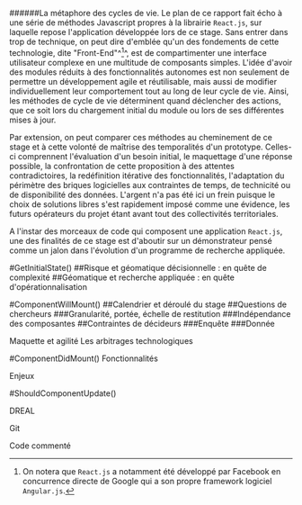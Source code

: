 ######La métaphore des cycles de vie.
Le plan de ce rapport fait écho à une série de méthodes Javascript propres à la librairie `React.js`, sur laquelle repose l'application développée lors de ce stage. Sans entrer dans trop de technique, on peut dire d'emblée qu'un des fondements de cette technologie, dite "Front-End"^[^1]^, est de compartimenter une interface utilisateur complexe en une multitude de composants simples. L'idée d'avoir des modules réduits à des fonctionnalités autonomes est non seulement de permettre un développement agile et réutilisable, mais aussi de modifier individuellement leur comportement tout au long de leur cycle de vie. Ainsi, les méthodes de cycle de vie déterminent quand déclencher des actions, que ce soit lors du chargement initial du module ou lors de ses différentes mises à jour. 

Par extension, on peut comparer ces méthodes au cheminement de ce stage et à cette volonté de maîtrise des temporalités d'un prototype. Celles-ci comprennent l'évaluation d'un besoin initial, le maquettage d'une réponse possible, la confrontation de cette proposition à des attentes contradictoires, la redéfinition itérative des fonctionnalités, l'adaptation du périmètre des briques logicielles aux contraintes de temps, de technicité ou de disponibilité des données. L'argent n'a pas été ici un frein puisque le choix de solutions libres s'est rapidement imposé comme une évidence, les futurs opérateurs du projet étant avant tout des collectivités territoriales.

A l'instar des morceaux de code qui composent une application `React.js`, une des finalités de ce stage est d'aboutir sur un démonstrateur pensé comme un jalon dans l'évolution d'un programme de recherche appliquée.

[^1]: On notera que `React.js` a notamment été développé par Facebook en concurrence directe de Google qui a son propre framework logiciel `Angular.js`.

#GetInitialState()
##Risque et géomatique décisionnelle : en quête de complexité
##Géomatique et recherche appliquée : en quête d'opérationnalisation

#ComponentWillMount()
##Calendrier et déroulé du stage
##Questions de chercheurs
###Granularité, portée, échelle de restitution
###Indépendance des composantes
##Contraintes de décideurs
###Enquête
###Donnée


Maquette et agilité
Les arbitrages technologiques


#ComponentDidMount()
Fonctionnalités

Enjeux

#ShouldComponentUpdate()

DREAL

Git

Code commenté